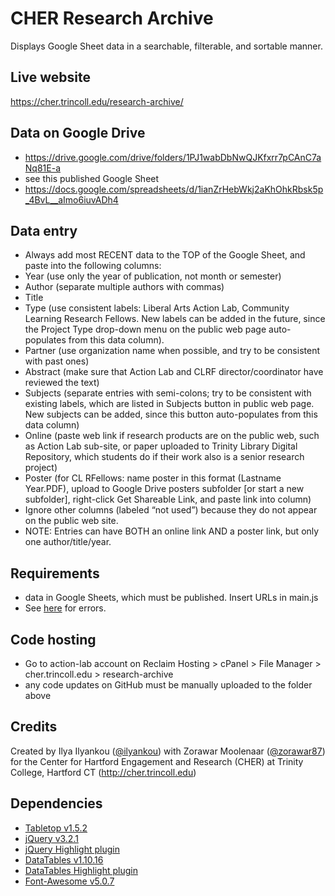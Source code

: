 # CHER Research Archive
Displays Google Sheet data in a searchable, filterable, and sortable manner.

## Live website
https://cher.trincoll.edu/research-archive/

## Data on Google Drive
- https://drive.google.com/drive/folders/1PJ1wabDbNwQJKfxrr7pCAnC7aNq81E-a
- see this published Google Sheet
- https://docs.google.com/spreadsheets/d/1ianZrHebWkj2aKhOhkRbsk5p_4BvL__aImo6iuvADh4

## Data entry
- Always add most RECENT data to the TOP of the Google Sheet, and paste into the following columns:
- Year (use only the year of publication, not month or semester)
- Author (separate multiple authors with commas)
- Title
- Type (use consistent labels:  Liberal Arts Action Lab, Community Learning Research Fellows. New labels can be added in the future, since the Project Type drop-down menu on the public web page auto-populates from this data column).
- Partner (use organization name when possible, and try to be consistent with past ones)
- Abstract (make sure that Action Lab and CLRF director/coordinator have reviewed the text)
- Subjects (separate entries with semi-colons; try to be consistent with existing labels, which are listed in Subjects button in public web page. New subjects can be added, since this button auto-populates from this data column)
- Online (paste web link if research products are on the public web, such as Action Lab sub-site, or paper uploaded to Trinity Library Digital Repository, which students do if their work also is a senior research project)
- Poster (for CL RFellows: name poster in this format (Lastname Year.PDF), upload to Google Drive posters subfolder [or start a new subfolder], right-click Get Shareable Link, and paste link into column)
- Ignore other columns (labeled “not used”) because they do not appear on the public web site.
- NOTE: Entries can have BOTH an online link AND a poster link, but only one author/title/year. 

## Requirements
- data in Google Sheets, which must be published. Insert URLs in main.js
- See [here](https://github.com/jsoma/tabletop#if-your-publish-to-web-url-doesnt-work) for errors.

## Code hosting
- Go to action-lab account on Reclaim Hosting > cPanel > File Manager > cher.trincoll.edu > research-archive
- any code updates on GitHub must be manually uploaded to the folder above

## Credits
Created by Ilya Ilyankou ([@ilyankou](https://github.com/ilyankou)) with Zorawar Moolenaar ([@zorawar87](https://github.com/zorawar87)) for the Center for Hartford Engagement and Research (CHER) at Trinity College, Hartford CT (http://cher.trincoll.edu)

## Dependencies
* [Tabletop v1.5.2](https://github.com/jsoma/tabletop)
* [jQuery v3.2.1](https://jquery.com/)
* [jQuery Highlight plugin](https://github.com/bartaz/sandbox.js)
* [DataTables v1.10.16](https://www.datatables.net/)
* [DataTables Highlight plugin](https://github.com/DataTables/Plugins/tree/master/features/searchHighlight)
* [Font-Awesome v5.0.7](https://fontawesome.com/)
